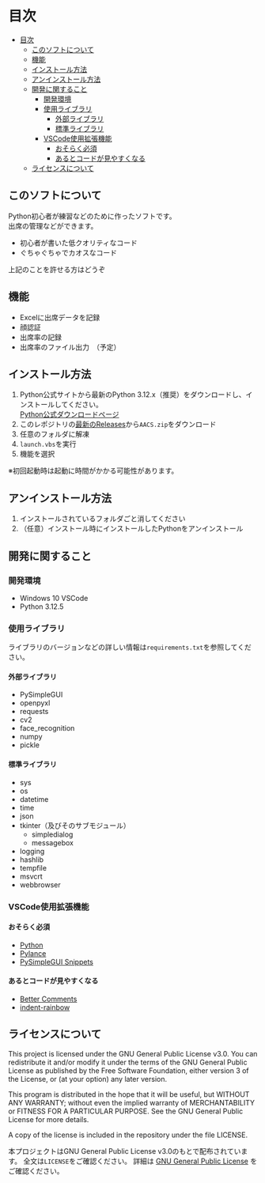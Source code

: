 # 目次

- [目次](#目次)
  - [このソフトについて](#このソフトについて)
  - [機能](#機能)
  - [インストール方法](#インストール方法)
  - [アンインストール方法](#アンインストール方法)
  - [開発に関すること](#開発に関すること)
    - [開発環境](#開発環境)
    - [使用ライブラリ](#使用ライブラリ)
      - [外部ライブラリ](#外部ライブラリ)
      - [標準ライブラリ](#標準ライブラリ)
    - [VSCode使用拡張機能](#vscode使用拡張機能)
      - [おそらく必須](#おそらく必須)
      - [あるとコードが見やすくなる](#あるとコードが見やすくなる)
  - [ライセンスについて](#ライセンスについて)

## このソフトについて

Python初心者が練習などのために作ったソフトです。  
出席の管理などができます。

- 初心者が書いた低クオリティなコード
- ぐちゃぐちゃでカオスなコード

上記のことを許せる方はどうぞ

## 機能

- Excelに出席データを記録
- 顔認証
- 出席率の記録
- 出席率のファイル出力　（予定）

## インストール方法

1. Python公式サイトから最新のPython 3.12.x（推奨）をダウンロードし、インストールしてください。  
   [Python公式ダウンロードページ](https://www.python.org/downloads/)
2. このレポジトリの[最新のReleases](https://github.com/mikannohako/AACS-Automatic-Attendance-Confirmation-System/releases/latest)から`AACS.zip`をダウンロード
3. 任意のフォルダに解凍
4. `launch.vbs`を実行
5. 機能を選択

※初回起動時は起動に時間がかかる可能性があります。

## アンインストール方法

1. インストールされているフォルダごと消してください
2. （任意）インストール時にインストールしたPythonをアンインストール

## 開発に関すること

### 開発環境

- Windows 10 VSCode
- Python 3.12.5

### 使用ライブラリ

ライブラリのバージョンなどの詳しい情報は`requirements.txt`を参照してください。

#### 外部ライブラリ

- PySimpleGUI
- openpyxl
- requests
- cv2
- face_recognition
- numpy
- pickle

#### 標準ライブラリ

- sys
- os
- datetime
- time
- json
- tkinter（及びそのサブモジュール）
  - simpledialog
  - messagebox
- logging
- hashlib
- tempfile
- msvcrt
- webbrowser

### VSCode使用拡張機能

#### おそらく必須

- [Python](https://marketplace.visualstudio.com/items?itemName=ms-python.python)
- [Pylance](https://marketplace.visualstudio.com/items?itemName=ms-python.vscode-pylance)
- [PySimpleGUI Snippets](https://marketplace.visualstudio.com/items?itemName=Acezx.pysimplegui-snippets)

#### あるとコードが見やすくなる

- [Better Comments](https://marketplace.visualstudio.com/items?itemName=aaron-bond.better-comments)
- [indent-rainbow](https://marketplace.visualstudio.com/items?itemName=oderwat.indent-rainbow)

## ライセンスについて

This project is licensed under the GNU General Public License v3.0.
You can redistribute it and/or modify it under the terms of the GNU General Public License as published by the Free Software Foundation, either version 3 of the License, or (at your option) any later version.

This program is distributed in the hope that it will be useful,
but WITHOUT ANY WARRANTY; without even the implied warranty of
MERCHANTABILITY or FITNESS FOR A PARTICULAR PURPOSE.
See the GNU General Public License for more details.

A copy of the license is included in the repository under the file LICENSE.

本プロジェクトはGNU General Public License v3.0のもとで配布されています。 全文は`LICENSE`をご確認ください。 
詳細は [GNU General Public License](https://www.gnu.org/licenses/) をご確認ください。